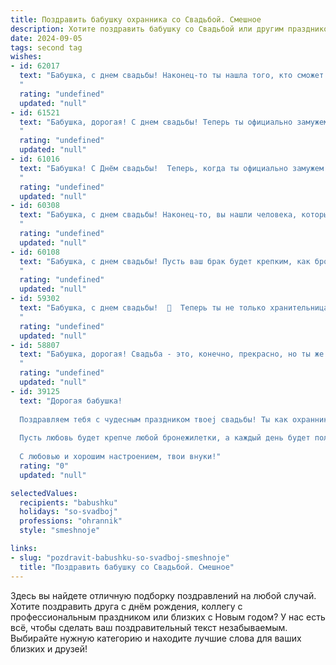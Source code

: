 ```yaml
---
title: Поздравить бабушку охранника со Свадьбой. Смешное
description: Хотите поздравить бабушку со Свадьбой или другим праздником? Наш ИИ создаст незабываемое поздравление, а вы обязательно выделитесь среди других.  
date: 2024-09-05
tags: second tag
wishes:
- id: 62017
  text: "Бабушка, с днем свадьбы! Наконец-то ты нашла того, кто сможет усмирить твою страсть к внукам! И, главное, кто не боится охранять тебя от незваных гостей. Пусть ваш союз будет крепким, как  стальная дверь, а любовь - сладкой, как бабушкины пирожки!
  "
  rating: "undefined"
  updated: "null"
- id: 61521
  text: "Бабушка, дорогая! С днем свадьбы! Теперь ты официально замужем за своей профессией - охранником! Желаем, чтобы каждый день был в безопасности, а твой \"партнер по жизни\" был только на твоей стороне! 😄
  "
  rating: "undefined"
  updated: "null"
- id: 61016
  text: "Бабушка! С Днём свадьбы!  Теперь, когда ты официально замужем за охранником, у тебя точно всегда будет надежная защита от всех грабителей, включая внуков! 🎉
  "
  rating: "undefined"
  updated: "null"
- id: 60308
  text: "Бабушка, с днем свадьбы! Наконец-то, вы нашли человека, который сможет вас прочно охранять от всех неприятностей! Пусть ваша жизнь будет такой же спокойной и безопасно, как под охраной самого опытного охранника!  😜
  "
  rating: "undefined"
  updated: "null"
- id: 60108
  text: "Бабушка, с днем свадьбы! Пусть ваш брак будет крепким, как броня, которую ты охраняешь на работе, и сладким, как пирожки, которые ты печешь. 😉
  "
  rating: "undefined"
  updated: "null"
- id: 59302
  text: "Бабушка, с днем свадьбы!  🎉  Теперь ты не только хранительница семейных ценностей, но и официальная \"охрана\" для дедушки!  💪  Пусть ваша \"сторожевая служба\" будет самой крепкой и  веселой! 😜
  "
  rating: "undefined"
  updated: "null"
- id: 58807
  text: "Бабушка, дорогая! Свадьба - это, конечно, прекрасно, но ты же знаешь, что самые лучшие охранники, как правило, не женятся? 😉  Шучу, конечно! Желаю тебе море любви, крепкого здоровья и чтобы твоя охрана всегда была на высоте! 🎉
  "
  rating: "undefined"
  updated: "null"
- id: 39125
  text: "Дорогая бабушка!
  
  Поздравляем тебя с чудесным праздником твоеj свадьбы! Ты как охранник на этом празднике – бережёшь наше счастье и охраняешь веселье от скуки! Желаем, чтобы твоя новая жизнь была такой же безмятежной, как прогулка по парку с доброй охраной!
  
  Пусть любовь будет крепче любой бронежилетки, а каждый день будет полон смеха, как на самой весёлой дежурной смене. А если кто решит подступиться к твоему счастью, знай – ты поймаешь их на лету!
  
  С любовью и хорошим настроением, твои внуки!"
  rating: "0"
  updated: "null"

selectedValues:
  recipients: "babushku"
  holidays: "so-svadboj"
  professions: "ohrannik"
  style: "smeshnoje"

links:
- slug: "pozdravit-babushku-so-svadboj-smeshnoje"
  title: "Поздравить бабушку со Свадьбой. Смешное"
---
```


Здесь вы найдете отличную подборку поздравлений на любой случай. 
Хотите поздравить друга с днём рождения, коллегу с профессиональным праздником или близких с Новым годом? У нас есть всё, чтобы сделать ваш поздравительный текст незабываемым. Выбирайте нужную категорию и находите лучшие слова для ваших близких и друзей!
